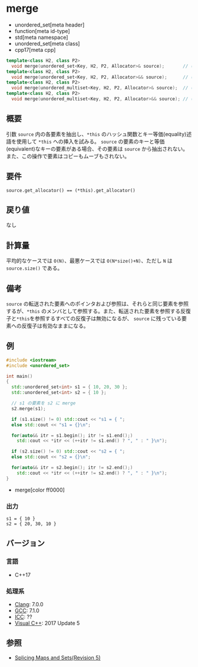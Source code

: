 # merge
* unordered_set[meta header]
* function[meta id-type]
* std[meta namespace]
* unordered_set[meta class]
* cpp17[meta cpp]

```cpp
template<class H2, class P2>
  void merge(unordered_set<Key, H2, P2, Allocator>& source);       // (1)
template<class H2, class P2>
  void merge(unordered_set<Key, H2, P2, Allocator>&& source);      // (2)
template<class H2, class P2>
  void merge(unordered_multiset<Key, H2, P2, Allocator>& source);  // (3)
template<class H2, class P2>
  void merge(unordered_multiset<Key, H2, P2, Allocator>&& source); // (4)
```

## 概要
引数 `source` 内の各要素を抽出し、`*this` のハッシュ関数とキー等価(equality)述語を使用して `*this` への挿入を試みる。 
`source` の要素のキーと等価(equivalent)なキーの要素がある場合、その要素は `source` から抽出されない。 
また、この操作で要素はコピーもムーブもされない。


## 要件
`source.get_allocator() == (*this).get_allocator()`


## 戻り値
なし


## 計算量
平均的なケースでは `O(N)`、最悪ケースでは `O(N*size()+N)`、ただし `N` は `source.size()` である。


## 備考
`source` の転送された要素へのポインタおよび参照は、それらと同じ要素を参照するが、`*this` のメンバとして参照する。また、転送された要素を参照する反復子と`*this`を参照するすべての反復子は無効になるが、 `source` に残っている要素への反復子は有効なままになる。


## 例
```cpp example
#include <iostream>
#include <unordered_set>

int main()
{
  std::unordered_set<int> s1 = { 10, 20, 30 };
  std::unordered_set<int> s2 = { 10 };

  // s1 の要素を s2 に merge
  s2.merge(s1);

  if (s1.size() != 0) std::cout << "s1 = { ";
  else std::cout << "s1 = {}\n";

  for(auto&& itr = s1.begin(); itr != s1.end();)
    std::cout << *itr << (++itr != s1.end() ? ", " : " }\n");

  if (s2.size() != 0) std::cout << "s2 = { ";
  else std::cout << "s2 = {}\n";

  for(auto&& itr = s2.begin(); itr != s2.end();)
    std::cout << *itr << (++itr != s2.end() ? ", " : " }\n");
}
```
* merge[color ff0000]

### 出力
```
s1 = { 10 }
s2 = { 20, 30, 10 }
```


## バージョン
### 言語
- C++17

### 処理系
- [Clang](/implementation.md#clang): 7.0.0
- [GCC](/implementation.md#gcc): 7.1.0
- [ICC](/implementation.md#icc): ??
- [Visual C++](/implementation.md#visual_cpp): 2017 Update 5


## 参照
- [Splicing Maps and Sets(Revision 5)](http://www.open-std.org/jtc1/sc22/wg21/docs/papers/2016/p0083r3.pdf)
